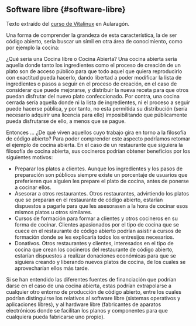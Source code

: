## Software libre {#software-libre}

Texto extraído del [curso de Vitalinux](https://www.google.com/url?q=http://wiki.vitalinux.educa.aragon.es/index.php/Introducci%25C3%25B3n%23Vitalinux_es_un_sistema_operativo_libre_de_C.C3.B3digo_Abierto&sa=D&ust=1509364089064000&usg=AFQjCNHCywuxL0bLqsy3VlkW6gqTDrNyfg) en Aularagón.

Una forma de comprender la grandeza de esta característica, la de ser código abierto, sería buscar un símil en otra área de conocimiento, como por ejemplo la cocina:

¿Qué sería una Cocina libre o Cocina Abierta? Una cocina abierta sería aquella donde tanto los ingredientes como el proceso de creación de un plato son de acceso público para que todo aquel que quiera reproducirlo con exactitud pueda hacerlo, dando libertad a poder modificar la lista de ingredientes o pasos a seguir en el proceso de creación, en el caso de considerar que puede mejorarse, y distribuir la nueva receta para que otros puedan disfrutar del nuevo plato confeccionado. Por contra, una cocina cerrada sería aquella donde ni la lista de ingredientes, ni el proceso a seguir puede hacerse pública, y por tanto, no esta permitida su distribución (sería necesario adquirir una licencia para ello) imposibilitando que públicamente pueda disfrutarse de ello, a menos que se pague.

Entonces ... ¿De qué viven aquellos cuyo trabajo gira en torno a la filosofía de código abierto? Para poder comprender este aspecto podríamos retomar el ejemplo de cocina abierta. En el caso de un restaurante que siguiera la filosofía de cocina abierta, sus cocineros podrían obtener beneficios por los siguientes motivos:

*   Preparar los platos a clientes. Aunque los ingredientes y los pasos de preparación son públicos siempre existe un porcentaje de usuarios que preferieren que alguien les prepare el plato de cocina, antes de ponerse a cocinar ellos.
*   Asesorar a otros restaurantes. Otros restaurantes, advirtiendo los platos que se preparan en el restaurante de código abierto, estarían dispuestos a pagarle para que les asesorasen a la hora de cocinar esos mismos platos u otros similares.
*   Cursos de formación para formar a clientes y otros cocineros en su forma de cocinar. Clientes apasionados por el tipo de cocina que se cuece en el restaurante de código abierto podrían asistir a cursos de formación donde se les explicaría todos los entresijos necesarios.
*   Donativos. Otros restaurantes y clientes, interesados en el tipo de cocina que crean los cocineros del restaurante de código abierto, estarían dispuestos a realizar donaciones económicas para que se siguiera creando y liberando nuevos platos de cocina, de los cuales se aprovecharían ellos más tarde.

Si se han entendido las diferentes fuentes de financiación que podrían darse en el caso de una cocina abierta, estas podrían extrapolarse a cualquier otro entorno de producción de código abierto, entre los cuales podrían distinguirse los relativos al software libre (sistemas operativos y aplicaciones libres), y al hardware libre (fabricantes de aparatos electrónicos donde se facilitan los planos y componentes para que cualquiera pueda fabricarse uno propio).